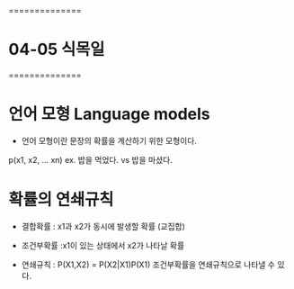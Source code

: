 ==============
# 04-05 식목일
==============
# 언어 모형 Language models

- 언어 모형이란 문장의 확률을 계산하기 위한 모형이다. 

p(x1, x2, ... xn)
ex. 밥을 먹었다. vs 밥을 마셨다.

# 확률의 연쇄규칙

- 결합확률 : x1과 x2가 동시에 발생할 확률 (교집합)

- 조건부확률 :x1이 있는 상태에서 x2가 나타날 확률 

- 연쇄규칙 : P(X1,X2) = P(X2|X1)P(X1) 조건부확률을 연쇄규칙으로 나타낼 수 있다. 